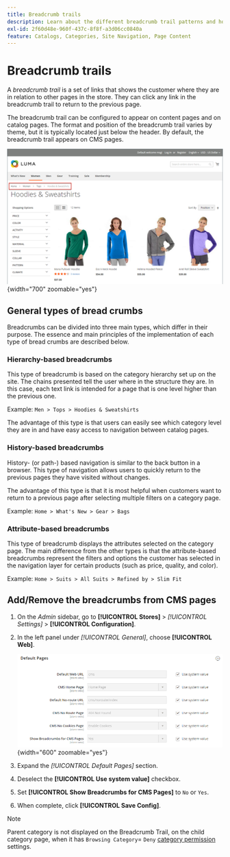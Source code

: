 ```yaml
---
title: Breadcrumb trails
description: Learn about the different breadcrumb trail patterns and how to configure them to appear on content and catalog pages.
exl-id: 2f60d48e-960f-437c-8f8f-a3d06cc0840a
feature: Catalogs, Categories, Site Navigation, Page Content
---
```

# Breadcrumb trails

A _breadcrumb trail_ is a set of links that shows the customer where they are in relation to other pages in the store. They can click any link in the breadcrumb trail to return to the previous page.

The breadcrumb trail can be configured to appear on content pages and on catalog pages. The format and position of the breadcrumb trail varies by theme, but it is typically located just below the header. By default, the breadcrumb trail appears on CMS pages.

![Breadcrumb trail displayed in the storefront](./assets/storefront-breadcrumb-trail.png){width="700" zoomable="yes"}

## General types of bread crumbs

Breadcrumbs can be divided into three main types, which differ in their purpose. The essence and main principles of the implementation of each type of bread crumbs are described below.

### Hierarchy-based breadcrumbs

This type of breadcrumb is based on the category hierarchy set up on the site. The chains presented tell the user where in the structure they are. In this case, each text link is intended for a page that is one level higher than the previous one.

Example: `Men > Tops > Hoodies & Sweatshirts`

The advantage of this type is that users can easily see which category level they are in and have easy access to navigation between catalog pages.

### History-based breadcrumbs

History- (or path-) based navigation is similar to the back button in a browser. This type of navigation allows users to quickly return to the previous pages they have visited without changes.

The advantage of this type is that it is most helpful when customers want to return to a previous page after selecting multiple filters on a category page.

Example: `Home > What's New > Gear > Bags`

### Attribute-based breadcrumbs

This type of breadcrumb displays the attributes selected on the category page. The main difference from the other types is that the attribute-based breadcrumbs represent the filters and options the customer has selected in the navigation layer for certain products (such as price, quality, and color).

Example: `Home > Suits > All Suits > Refined by > Slim Fit`

## Add/Remove the breadcrumbs from CMS pages

1. On the _Admin_ sidebar, go to **[!UICONTROL Stores]** > _[!UICONTROL Settings]_ > **[!UICONTROL Configuration]**.

1. In the left panel under _[!UICONTROL General]_, choose **[!UICONTROL Web]**.

   ![Show Breadcrumbs for CMS Pages](../configuration-reference/general/assets/web-default-pages.png){width="600" zoomable="yes"}

1. Expand the _[!UICONTROL Default Pages]_ section.

1. Deselect the **[!UICONTROL Use system value]** checkbox.

1. Set **[!UICONTROL Show Breadcrumbs for CMS Pages]** to `No` or `Yes`.

1. When complete, click **[!UICONTROL Save Config]**.

>[!NOTE]
>
>Parent category is not displayed on the Breadcrumb Trail, on the child category page, when it has `Browsing Category`= `Deny` [category permission](category-permissions.md) settings.
